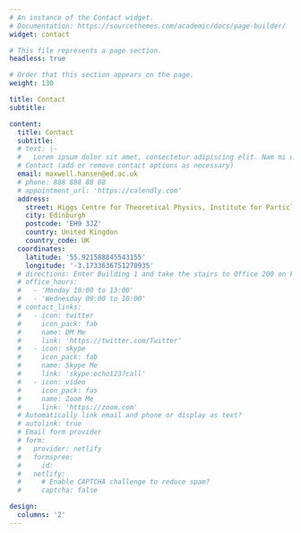 ```yaml
---
# An instance of the Contact widget.
# Documentation: https://sourcethemes.com/academic/docs/page-builder/
widget: contact

# This file represents a page section.
headless: true

# Order that this section appears on the page.
weight: 130

title: Contact
subtitle:

content:
  title: Contact
  subtitle:
  # text: |-
  #   Lorem ipsum dolor sit amet, consectetur adipiscing elit. Nam mi diam, venenatis ut magna et, vehicula efficitur enim.
  # Contact (add or remove contact options as necessary)
  email: maxwell.hansen@ed.ac.uk
  # phone: 888 888 88 88
  # appointment_url: 'https://calendly.com'
  address:
    street: Higgs Centre for Theoretical Physics, Institute for Particle and Nuclear Physics, University of Edinburgh
    city: Edinburgh
    postcode: 'EH9 3JZ'
    country: United Kingdon
    country_code: UK
  coordinates:
    latitude: '55.921588845543155'
    longitude: '-3.1733636751270935'
  # directions: Enter Building 1 and take the stairs to Office 200 on Floor 2
  # office_hours:
  #   - 'Monday 10:00 to 13:00'
  #   - 'Wednesday 09:00 to 10:00'
  # contact_links:
  #   - icon: twitter
  #     icon_pack: fab
  #     name: DM Me
  #     link: 'https://twitter.com/Twitter'
  #   - icon: skype
  #     icon_pack: fab
  #     name: Skype Me
  #     link: 'skype:echo123?call'
  #   - icon: video
  #     icon_pack: fas
  #     name: Zoom Me
  #     link: 'https://zoom.com'
  # Automatically link email and phone or display as text?
  # autolink: true
  # Email form provider
  # form:
  #   provider: netlify
  #   formspree:
  #     id:
  #   netlify:
  #     # Enable CAPTCHA challenge to reduce spam?
  #     captcha: false

design:
  columns: '2'
---
```

